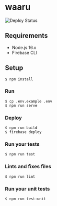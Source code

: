 # waaru

![Deploy Status](https://github.com/gotoeveryone/waaru/workflows/Deploy/badge.svg)

## Requirements

- Node.js 16.x
- Firebase CLI

## Setup

```console
$ npm install
```

### Run

```console
$ cp .env.example .env
$ npm run serve
```

### Deploy

```console
$ npm run build
$ firebase deploy
```

### Run your tests

```console
$ npm run test
```

### Lints and fixes files

```console
$ npm run lint
```

### Run your unit tests

```console
$ npm run test:unit
```
